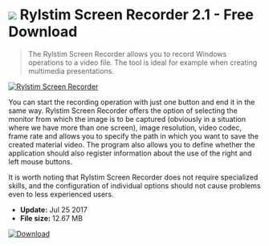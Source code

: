 # ![](https://cdn.softexe.net/static/icon/0/rylstim-screen-recorder-10929.png) Rylstim Screen Recorder 2.1 - Free Download

> The Rylstim Screen Recorder allows you to record Windows operations to a video file. The tool is ideal for example when creating multimedia presentations.

[![Rylstim Screen Recorder](https:https://tse1.mm.bing.net/th?id=OIP.Aj2054ylvbaMVAZr4T8zFwHaF6&pid=Api)](https://softexe.net/win/multimedia/video/rylstim-screen-recorder:pRaba.html)

You can start the recording operation with just one button and end it in the same way. Rylstim Screen Recorder offers the option of selecting the monitor from which the image is to be captured (obviously in a situation where we have more than one screen), image resolution, video codec, frame rate and allows you to specify the path in which you want to save the created material video. The program also allows you to define whether the application should also register information about the use of the right and left mouse buttons.
 
 It is worth noting that Rylstim Screen Recorder does not require specialized skills, and the configuration of individual options should not cause problems even to less experienced users.


- **Update:** Jul 25 2017
- **File size:** 12.67 MB

[![Download](https://cdn.softexe.net/static/img/download.png)](https://softexe.net/win/multimedia/video/rylstim-screen-recorder:pRaba.html)

